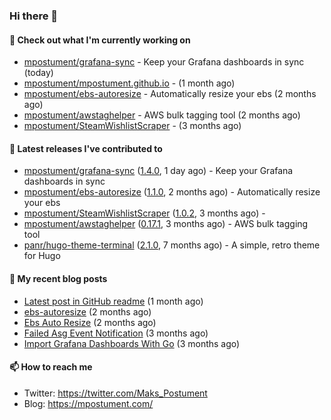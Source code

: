 ### Hi there 👋

#### 👷 Check out what I'm currently working on

- [mpostument/grafana-sync](https://github.com/mpostument/grafana-sync) - Keep your Grafana dashboards in sync (today)
- [mpostument/mpostument.github.io](https://github.com/mpostument/mpostument.github.io) -  (1 month ago)
- [mpostument/ebs-autoresize](https://github.com/mpostument/ebs-autoresize) - Automatically resize your ebs (2 months ago)
- [mpostument/awstaghelper](https://github.com/mpostument/awstaghelper) - AWS bulk tagging tool (2 months ago)
- [mpostument/SteamWishlistScraper](https://github.com/mpostument/SteamWishlistScraper) -  (3 months ago)

#### 🔭 Latest releases I've contributed to

- [mpostument/grafana-sync](https://github.com/mpostument/grafana-sync) ([1.4.0](https://github.com/mpostument/grafana-sync/releases/tag/1.4.0), 1 day ago) - Keep your Grafana dashboards in sync
- [mpostument/ebs-autoresize](https://github.com/mpostument/ebs-autoresize) ([1.1.0](https://github.com/mpostument/ebs-autoresize/releases/tag/1.1.0), 2 months ago) - Automatically resize your ebs
- [mpostument/SteamWishlistScraper](https://github.com/mpostument/SteamWishlistScraper) ([1.0.2](https://github.com/mpostument/SteamWishlistScraper/releases/tag/1.0.2), 3 months ago) - 
- [mpostument/awstaghelper](https://github.com/mpostument/awstaghelper) ([0.17.1](https://github.com/mpostument/awstaghelper/releases/tag/0.17.1), 3 months ago) - AWS bulk tagging tool
- [panr/hugo-theme-terminal](https://github.com/panr/hugo-theme-terminal) ([2.1.0](https://github.com/panr/hugo-theme-terminal/releases/tag/2.1.0), 7 months ago) - A simple, retro theme for Hugo

#### 📜 My recent blog posts

- [Latest post in GitHub readme](/2021/03/06/latest_post_in_github_readme/) (1 month ago)
- [ebs-autoresize](/projects/ebs-autoresize/) (2 months ago)
- [Ebs Auto Resize](/2021/02/06/ebs-auto-resize/) (2 months ago)
- [Failed Asg Event Notification](/2021/01/03/failed-asg-event-notification/) (3 months ago)
- [Import Grafana Dashboards With Go](/2020/12/23/import-grafana-dashboards-with-go/) (3 months ago)

#### 📫 How to reach me

- Twitter: https://twitter.com/Maks_Postument
- Blog: https://mpostument.com/

